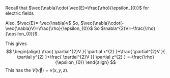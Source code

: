 
Recall that $\vec{\nabla}\cdot \vec{E}=\frac{\rho}{\epsilon_{0}}$ for electric fields

Also, $\vec{E}=-\vec{\nabla}v$
So, $\vec{\nabla}\cdot(-\vec{\nabla}V)=\frac{\rho}{\epsilon_{0}}$
So $\nabla^{2}V=-\frac{\rho}{\epsilon_{0}}$.

This gives
$$
\begin{align}
\frac{ \partial^{2}V }{ \partial x^{2} }+\frac{ \partial^{2}V }{ \partial y^{2} }+\frac{ \partial^{2}V }{ \partial z^{2} } =-\frac{\rho}{\epsilon_{0}}
\end{align}
$$
This has the $V(\vec{v})=v(x,y,z)$.



